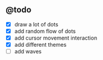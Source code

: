 ## @todo

- [x] draw a lot of dots
- [x] add random flow of dots
- [x] add cursor movement interaction
- [x] add different themes
- [ ] add waves

